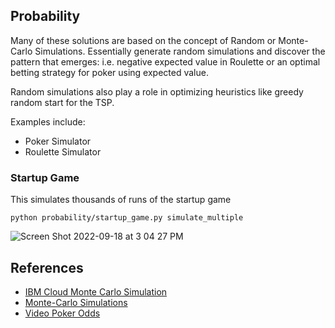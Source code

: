 ## Probability

Many of these solutions are based on the concept of Random or Monte-Carlo Simulations.  Essentially generate random simulations and discover the pattern that emerges:  i.e. negative expected value in Roulette or an optimal betting strategy for poker using expected value.

Random simulations also play a role in optimizing heuristics like greedy random start for the TSP.

Examples include:

* Poker Simulator
* Roulette Simulator

### Startup Game

This simulates thousands of runs of the startup game

`python probability/startup_game.py simulate_multiple`

![Screen Shot 2022-09-18 at 3 04 27 PM](https://user-images.githubusercontent.com/58792/190924432-e3a1fb79-ce81-43a8-b229-cbaf30fd66b1.png)


## References

* [IBM Cloud Monte Carlo Simulation](https://www.ibm.com/cloud/learn/monte-carlo-simulation)
* [Monte-Carlo Simulations](https://en.wikipedia.org/wiki/Monte_Carlo_method#History)
* [Video Poker Odds](https://en.wikipedia.org/wiki/Poker_probability#/media/File:Video_poker_JoB_odds.svg)